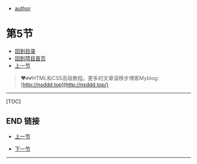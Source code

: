 + [author](https://github.com/3293172751)

# 第5节

+ [回到目录](../README.md)
+ [回到项目首页](../../README.md)
+ [上一节](4.md)

> ❤️💕💕HTML和CSS高级教程。更多的文章请移步博客Myblog:[http://nsddd.top](http://nsddd.top/)

---

[TOC]





## END 链接

- [上一节](4.md)

- [下一节](6.md)

------
